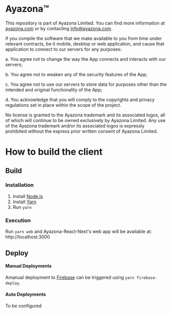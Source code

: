 # Ayazona™

This repository is part of Ayazona Limited. You can find more information at [ayazona.com](https://www.ayazona.com) or by contacting info@ayazona.com.

If you compile the software that we make available to you from time under relevant contracts, be it mobile, desktop or web application, and cause that application to connect to our servers for any purposes:

a. You agree not to change the way the App connects and interacts with our servers; 

b. You agree not to weaken any of the security features of the App; 

c. You agree not to use our servers to store data for purposes other than the intended and original functionality of the App; 

d. You acknowledge that you will comply to the copyrights and privacy regulations set in place within the scope of the project.

No license is granted to the Ayazona trademark and its associated logos, all of which will continue to be owned exclusively by Ayazona Limited. Any use of the Ayazona trademark and/or its associated logos is expressly prohibited without the express prior written consent of Ayazona Limited.

# How to build the client

## Build

### Installation

1. Install [Node.js](https://nodejs.org/)
1. Install [Yarn](https://yarnpkg.com)
1. Run `yarn`

### Execution

Run `yarn web` and Ayazona-React-Next's web app will be available at: http://localhost:3000

## Deploy

#### Manual Deployments

Amanual deployment to [Firebase](https://firebase.com/) can be triggered using `yarn firebase-deploy`.

#### Auto Deployments

To be configured
